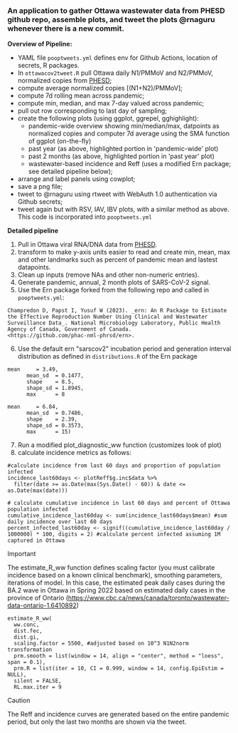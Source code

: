 ### An application to gather Ottawa wastewater data from PHESD github repo, assemble plots, and tweet the plots @rnaguru whenever there is a new commit.

**Overview of Pipeline:**


* YAML file `pooptweets.yml` defines env for Github Actions, location of secrets, R packages.
* In `ottawacov2tweet.R` pull Ottawa daily N1/PMMoV and N2/PMMoV, normalized copies from [PHESD](https://raw.githubusercontent.com/Big-Life-Lab/PHESD/main/Wastewater/Ottawa/Data/wastewater_virus.csv);
* compute average normalized copies [(N1+N2)/PMMoV];
* compute 7d rolling mean across pandemic;
* compute min, median, and max 7-day valued across pandemic;
* pull out row corresponding to last day of sampling;
* create the following plots (using ggplot, ggrepel, gghighlight):
  * pandemic-wide overview showing min/median/max, datpoints as normalized copies and computer 7d average using the SMA function of ggplot (on-the-fly)
  * past year (as above, highlighted portion in 'pandemic-wide' plot)
  * past 2 months (as above, highlighted portion in 'past year' plot)
  * wastewater-based incidence and Reff (uses a modified Ern package; see detailed pipeline below);
* arrange and label panels using cowplot;
* save a png file;
* tweet to @rnaguru using rtweet with WebAuth 1.0 authentication via Github secrets;
* tweet again but with RSV, IAV, IBV plots, with a similar method as above. This code is incorporated into `pooptweets.yml`


**Detailed pipeline**
1. Pull in Ottawa viral RNA/DNA data from [PHESD](https://raw.githubusercontent.com/Big-Life-Lab/PHESD/main/Wastewater/Ottawa/Data/wastewater_virus.csv).
2. transform to make y-axis units easier to read and create min, mean, max and other landmarks such as percent of pandemic mean and lastest datapoints.
3. Clean up inputs (remove NAs and other non-numeric entries).
4. Generate pandemic, annual, 2 month plots of SARS-CoV-2 signal.
5. Use the Ern package forked from the following repo and called in `pooptweets.yml`:
```
Champredon D, Papst I, Yusuf W (2023). _ern: An R Package to Estimate
the Effective Reproduction Number Using Clinical and Wastewater
Surveillance Data_. National Microbiology Laboratory, Public Health
Agency of Canada, Government of Canada.
<https://github.com/phac-nml-phrsd/ern>.
```
6. Use the default ern "sarscov2" incubation period and generation interval distribution as defined in `distributions.R` of the Ern package
```
mean     = 3.49,
      mean_sd  = 0.1477,
      shape    = 8.5,
      shape_sd = 1.8945,
      max      = 8
```
```
mean     = 6.84,
      mean_sd  = 0.7486,
      shape    = 2.39,
      shape_sd = 0.3573,
      max      = 15)
```

7. Run a modified plot_diagnostic_ww function (customizes look of plot)
8. calculate incidence metrics as follows:
```
#calculate incidence from last 60 days and proportion of population infected
incidence_last60days <- plotReff$g.inc$data %>%
  filter(date >= as.Date(max(Sys.Date() - 60)) & date <= as.Date(max(date)))

# calculate cumulative incidence in last 60 days and percent of Ottawa population infected
cumulative_incidence_last60day <- sum(incidence_last60days$mean) #sum daily incidence over last 60 days
percent_infected_last60day <- signif((cumulative_incidence_last60day / 1000000) * 100, digits = 2) #calculate percent infected assuming 1M captured in Ottawa
```
> [!IMPORTANT]
> The estimate_R_ww function defines scaling factor (you must calibrate incidence based on a known clinical benchmark), smoothing parameters, iterations of model. In this case, the estimated peak daily cases during the BA.2 wave in Ottawa in Spring 2022 based on estimated daily cases in the province of Ontario (https://www.cbc.ca/news/canada/toronto/wastewater-data-ontario-1.6410892)
```
estimate_R_ww(
  ww.conc,
  dist.fec,
  dist.gi,
  scaling.factor = 5500, #adjusted based on 10^3 N1N2norm transformation
  prm.smooth = list(window = 14, align = "center", method = "loess", span = 0.1),
  prm.R = list(iter = 10, CI = 0.999, window = 14, config.EpiEstim = NULL),
  silent = FALSE,
  RL.max.iter = 9
```

> [!CAUTION]
> The Reff and incidence curves are generated based on the entire pandemic period, but only the last two months are shown via the tweet.
